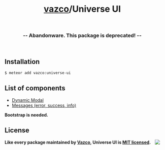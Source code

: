 <h1 align="center">
    <a href="https://github.com/vazco">vazco</a>/Universe UI
</h1>

&nbsp;

<h3 align="center">
  -- Abandonware. This package is deprecated! --
</h3>

&nbsp;

## Installation

```sh
$ meteor add vazco:universe-ui
```

## List of components

- [Dynamic Modal](dynamicModal/README.md)
- [Messages (error, success, info)](messages/README.md)

**Bootstrap is needed.**

## License

<img src="https://vazco.eu/banner.png" align="right">

**Like every package maintained by [Vazco](https://vazco.eu/), Universe UI is [MIT licensed](https://github.com/vazco/uniforms/blob/master/LICENSE).**

